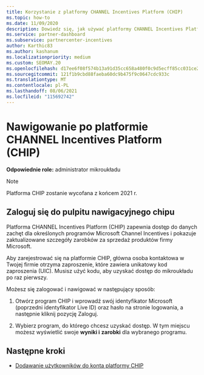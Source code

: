 ```yaml
---
title: Korzystanie z platformy CHANNEL Incentives Platform (CHIP)
ms.topic: how-to
ms.date: 11/09/2020
description: Dowiedz się, jak używać platformy CHANNEL Incentives Platform (CHIP) do pracy z zachętami. Pamiętaj, że ta platforma zostanie wycofana z końcem 2021 r.
ms.service: partner-dashboard
ms.subservice: partnercenter-incentives
author: Karthic83
ms.author: kashanum
ms.localizationpriority: medium
ms.custom: SEOMAY.20
ms.openlocfilehash: d17ee6f08f574b13a91d35cc658a480f0c9d5ecff85cc031ce227c4a8dee3c7a
ms.sourcegitcommit: 121f1b9cbd88faeba60dc9b475f9c0647cdc933c
ms.translationtype: MT
ms.contentlocale: pl-PL
ms.lasthandoff: 08/06/2021
ms.locfileid: "115692742"
---
```

# <a name="navigate-the-channel-incentives-platform-chip"></a>Nawigowanie po platformie CHANNEL Incentives Platform (CHIP)

**Odpowiednie role:** administrator mikroukładu

>[!NOTE]
>Platforma CHIP zostanie wycofana z końcem 2021 r.

## <a name="sign-into-the-chip-dashboard"></a>Zaloguj się do pulpitu nawigacyjnego chipu

Platforma CHANNEL Incentives Platform (CHIP) zapewnia dostęp do danych zachęt dla określonych programów Microsoft Channel Incentives i pokazuje zaktualizowane szczegóły zarobków za sprzedaż produktów firmy Microsoft.

Aby zarejestrować się na platformie CHIP, główna osoba kontaktowa w Twojej firmie otrzyma zaproszenie, które zawiera unikatowy kod zaproszenia (UIC). Musisz użyć kodu, aby uzyskać dostęp do mikroukładu po raz pierwszy.


Możesz się zalogować i nawigować w następujący sposób:

1. Otwórz program CHIP i wprowadź swój identyfikator Microsoft (poprzedni identyfikator Live ID) oraz hasło na stronie logowania, a następnie kliknij pozycję Zaloguj.
 
1. Wybierz program, do którego chcesz uzyskać dostęp.
W tym miejscu możesz wyświetlić swoje **wyniki i** **zarobki** dla wybranego programu. 

## <a name="next-steps"></a>Następne kroki

- [Dodawanie użytkowników do konta platformy CHIP](chip-users.md)